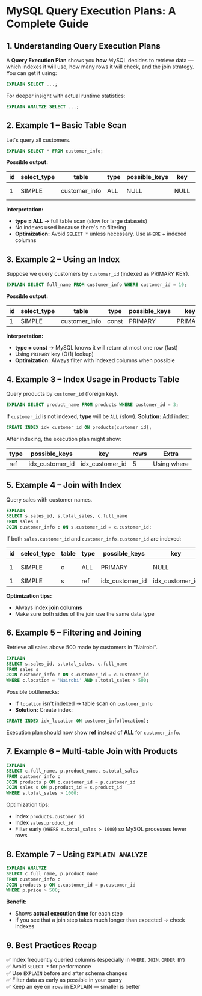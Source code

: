 # MySQL Query Execution Plans: A Complete Guide

## 1. Understanding Query Execution Plans

A **Query Execution Plan** shows you **how** MySQL decides to retrieve data — which indexes it will use, how many rows it will check, and the join strategy. You can get it using:

```sql
EXPLAIN SELECT ...;
```

For deeper insight with actual runtime statistics:

```sql
EXPLAIN ANALYZE SELECT ...;
```

## 2. Example 1 – Basic Table Scan

Let's query all customers.

```sql
EXPLAIN SELECT * FROM customer_info;
```

**Possible output:**

| id | select_type | table | type | possible_keys | key | key_len | ref | rows | Extra |
|----|-------------|-------|------|---------------|-----|---------|-----|------|-------|
| 1 | SIMPLE | customer_info | ALL | NULL | NULL | NULL | NULL | 1000 | Using where |

**Interpretation:**
- **type = ALL** → full table scan (slow for large datasets)
- No indexes used because there's no filtering
- **Optimization:** Avoid `SELECT *` unless necessary. Use `WHERE` + indexed columns

## 3. Example 2 – Using an Index

Suppose we query customers by `customer_id` (indexed as PRIMARY KEY).

```sql
EXPLAIN SELECT full_name FROM customer_info WHERE customer_id = 10;
```

**Possible output:**

| id | select_type | table | type | possible_keys | key | key_len | ref | rows | Extra |
|----|-------------|-------|------|---------------|-----|---------|-----|------|-------|
| 1 | SIMPLE | customer_info | const | PRIMARY | PRIMARY | 4 | const | 1 | NULL |

**Interpretation:**
- **type = const** → MySQL knows it will return at most one row (fast)
- Using `PRIMARY` key (O(1) lookup)
- **Optimization:** Always filter with indexed columns when possible

## 4. Example 3 – Index Usage in Products Table

Query products by `customer_id` (foreign key).

```sql
EXPLAIN SELECT product_name FROM products WHERE customer_id = 3;
```

If `customer_id` is not indexed, **type** will be `ALL` (slow). **Solution:** Add index:

```sql
CREATE INDEX idx_customer_id ON products(customer_id);
```

After indexing, the execution plan might show:

| type | possible_keys | key | rows | Extra |
|------|---------------|-----|------|-------|
| ref | idx_customer_id | idx_customer_id | 5 | Using where |

## 5. Example 4 – Join with Index

Query sales with customer names.

```sql
EXPLAIN
SELECT s.sales_id, s.total_sales, c.full_name
FROM sales s
JOIN customer_info c ON s.customer_id = c.customer_id;
```

If both `sales.customer_id` and `customer_info.customer_id` are indexed:

| id | select_type | table | type | possible_keys | key | ref | rows | Extra |
|----|-------------|-------|------|---------------|-----|-----|------|-------|
| 1 | SIMPLE | c | ALL | PRIMARY | NULL | NULL | 1000 | Using where |
| 1 | SIMPLE | s | ref | idx_customer_id | idx_customer_id | c.customer_id | 10 | NULL |

**Optimization tips:**
- Always index **join columns**
- Make sure both sides of the join use the same data type

## 6. Example 5 – Filtering and Joining

Retrieve all sales above 500 made by customers in "Nairobi".

```sql
EXPLAIN
SELECT s.sales_id, s.total_sales, c.full_name
FROM sales s
JOIN customer_info c ON s.customer_id = c.customer_id
WHERE c.location = 'Nairobi' AND s.total_sales > 500;
```

Possible bottlenecks:
- If `location` isn't indexed → table scan on `customer_info`
- **Solution:** Create index:

```sql
CREATE INDEX idx_location ON customer_info(location);
```

Execution plan should now show **ref** instead of **ALL** for `customer_info`.

## 7. Example 6 – Multi-table Join with Products

```sql
EXPLAIN
SELECT c.full_name, p.product_name, s.total_sales
FROM customer_info c
JOIN products p ON c.customer_id = p.customer_id
JOIN sales s ON p.product_id = s.product_id
WHERE s.total_sales > 1000;
```

Optimization tips:
- Index `products.customer_id`
- Index `sales.product_id`
- Filter early (`WHERE s.total_sales > 1000`) so MySQL processes fewer rows

## 8. Example 7 – Using `EXPLAIN ANALYZE`

```sql
EXPLAIN ANALYZE
SELECT c.full_name, p.product_name
FROM customer_info c
JOIN products p ON c.customer_id = p.customer_id
WHERE p.price > 500;
```

**Benefit:**
- Shows **actual execution time** for each step
- If you see that a join step takes much longer than expected → check indexes

## 9. Best Practices Recap

✅ Index frequently queried columns (especially in `WHERE`, `JOIN`, `ORDER BY`)  
✅ Avoid `SELECT *` for performance  
✅ Use `EXPLAIN` before and after schema changes  
✅ Filter data as early as possible in your query  
✅ Keep an eye on `rows` in EXPLAIN — smaller is better
